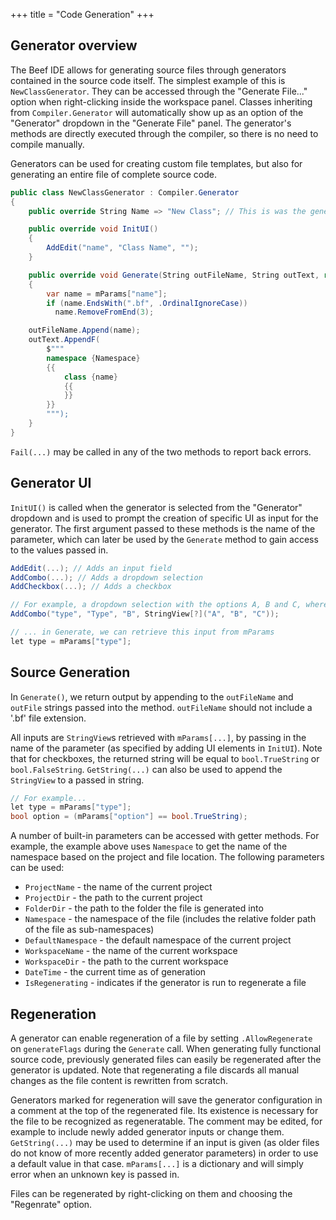 +++
title = "Code Generation"
+++

## Generator overview

The Beef IDE allows for generating source files through generators contained in the source code itself. The simplest example of this is ``NewClassGenerator``. They can be accessed through the "Generate File..." option when right-clicking inside the workspace panel. Classes inheriting from ``Compiler.Generator`` will automatically show up as an option of the "Generator" dropdown in the "Generate File" panel. The generator's methods are directly executed through the compiler, so there is no need to compile manually.

Generators can be used for creating custom file templates, but also for generating an entire file of complete source code.

```C#
public class NewClassGenerator : Compiler.Generator
{
	public override String Name => "New Class"; // This is was the generator will show up as in the "Generator" dropdown

	public override void InitUI()
	{
		AddEdit("name", "Class Name", "");
	}

	public override void Generate(String outFileName, String outText, ref Flags generateFlags)
	{
		var name = mParams["name"];
		if (name.EndsWith(".bf", .OrdinalIgnoreCase))
		  name.RemoveFromEnd(3);

    outFileName.Append(name);
    outText.AppendF(
  		$"""
  		namespace {Namespace}
  		{{
  			class {name}
  			{{
  			}}
  		}}
  		""");
	}
}
```

``Fail(...)`` may be called in any of the two methods to report back errors.

## Generator UI

``InitUI()`` is called when the generator is selected from the "Generator" dropdown and is used to prompt the creation of specific UI as input for the generator. The first argument passed to these methods is the name of the parameter, which can later be used by the ``Generate`` method to gain access to the values passed in.

```C#
AddEdit(...); // Adds an input field
AddCombo(...); // Adds a dropdown selection
AddCheckbox(...); // Adds a checkbox

// For example, a dropdown selection with the options A, B and C, where B is the default selection.
AddCombo("type", "Type", "B", StringView[?]("A", "B", "C"));

// ... in Generate, we can retrieve this input from mParams
let type = mParams["type"];
```

## Source Generation

In ``Generate()``, we return output by appending to the ``outFileName`` and ``outFile`` strings passed into the method. ``outFileName`` should not include a '.bf' file extension.

All inputs are ``StringView``s retrieved with ``mParams[...]``, by passing in the name of the parameter (as specified by adding UI elements in ``InitUI``). Note that for checkboxes, the returned string will be equal to ``bool.TrueString`` or ``bool.FalseString``. ``GetString(...)`` can also be used to append the ``StringView`` to a passed in string.

```C#
// For example...
let type = mParams["type"];
bool option = (mParams["option"] == bool.TrueString);
```

A number of built-in parameters can be accessed with getter methods. For example, the example above uses ``Namespace`` to get the name of the namespace based on the project and file location. The following parameters can be used:
- `ProjectName` - the name of the current project
- `ProjectDir` - the path to the current project
- `FolderDir` - the path to the folder the file is generated into
- `Namespace` - the namespace of the file (includes the relative folder path of the file as sub-namespaces)
- `DefaultNamespace` - the default namespace of the current project
- `WorkspaceName` - the name of the current workspace
- `WorkspaceDir` - the path to the current workspace
- `DateTime` - the current time as of generation
- `IsRegenerating` - indicates if the generator is run to regenerate a file

## Regeneration

A generator can enable regeneration of a file by setting ``.AllowRegenerate`` on ``generateFlags`` during the ``Generate`` call. When generating fully functional source code, previously generated files can easily be regenerated after the generator is updated. Note that regenerating a file discards all manual changes as the file content is rewritten from scratch.

Generators marked for regeneration will save the generator configuration in a comment at the top of the regenerated file. Its existence is necessary for the file to be recognized as regeneratable. The comment may be edited, for example to include newly added generator inputs or change them. ``GetString(...)`` may be used to determine if an input is given (as older files do not know of more recently added generator parameters) in order to use a default value in that case. ``mParams[...]`` is a dictionary and will simply error when an unknown key is passed in.

Files can be regenerated by right-clicking on them and choosing the "Regenrate" option.
